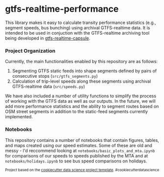 gtfs-realtime-performance
==============================

This library makes it easy to calculate transity performance statistics (e.g., segment speeds, bus bunching) using archival GTFS-realtime data. It is intended to be used in conjuction with the GTFS-realtime archiving tool being developed in [gtfs-realtime-capsule](https://github.com/tsdataclinic/gtfs-realtime-capsule). 

### Project Organization

Currently, the main functionalities enabled by this repository are as follows:

1.  Segmenting GTFS static feeds into shape segments defined by pairs of consecutive stops (`src/gtfs_segments.py`)
2.  Calculation of trip-level speeds along these segments using archival GTFS-realtime data (`src/speeds.py`)

We have also included a number of utility functions to simplify the process of working with the GTFS data as well as our outputs. In the future, we will add more performance statistics and the ability to segment routes based on OSM street segments in addition to the static-feed segments currently implemented.

### Notebooks

This repository contains a number of notebooks that contain figures, tables, and maps created using our speed estimates. Some of these are old and messy - I'd reccommend looking at `notebooks/basic_plots_and_mta.ipynb` for comparisons of our speeds to speeds published by the MTA and at `notebooks/holidays.ipynb` to see bus speed comparisons on holidays.

<p><small>Project based on the <a target="_blank" href="https://drivendata.github.io/cookiecutter-data-science/">cookiecutter data science project template</a>. #cookiecutterdatascience</small></p>
